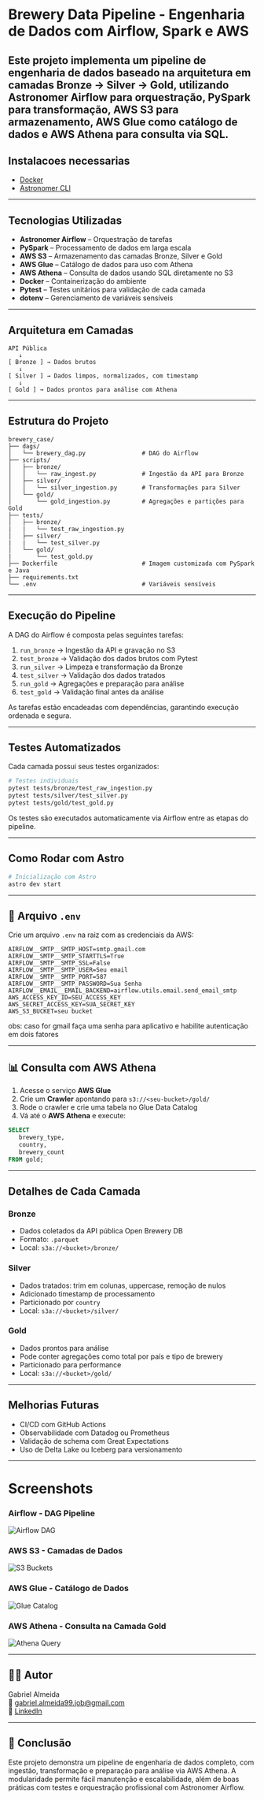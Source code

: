 # Brewery Data Pipeline - Engenharia de Dados com Airflow, Spark e AWS

Este projeto implementa um pipeline de engenharia de dados baseado na arquitetura em camadas **Bronze → Silver → Gold**, utilizando **Astronomer Airflow** para orquestração, **PySpark** para transformação, **AWS S3** para armazenamento, **AWS Glue** como catálogo de dados e **AWS Athena** para consulta via SQL.
---
## Instalacoes necessarias
- [Docker](https://www.docker.com/get-started/)
- [Astronomer CLI](https://docs.astronomer.io/astro/cli/install-cli)

---
## Tecnologias Utilizadas

- **Astronomer Airflow** – Orquestração de tarefas
- **PySpark** – Processamento de dados em larga escala
- **AWS S3** – Armazenamento das camadas Bronze, Silver e Gold
- **AWS Glue** – Catálogo de dados para uso com Athena
- **AWS Athena** – Consulta de dados usando SQL diretamente no S3
- **Docker** – Containerização do ambiente
- **Pytest** – Testes unitários para validação de cada camada
- **dotenv** – Gerenciamento de variáveis sensíveis

---

## Arquitetura em Camadas

```text
API Pública
   ↓
[ Bronze ] → Dados brutos
   ↓
[ Silver ] → Dados limpos, normalizados, com timestamp
   ↓
[ Gold ] → Dados prontos para análise com Athena
```

---

## Estrutura do Projeto

```
brewery_case/
├── dags/
│   └── brewery_dag.py                # DAG do Airflow
├── scripts/
│   ├── bronze/
│   │   └── raw_ingest.py             # Ingestão da API para Bronze
│   ├── silver/
│   │   └── silver_ingestion.py       # Transformações para Silver
│   └── gold/
│       └── gold_ingestion.py         # Agregações e partições para Gold
├── tests/
│   ├── bronze/
|   |   └── test_raw_ingestion.py
│   ├── silver/
|   |   └── test_silver.py
│   └── gold/
|       └── test_gold.py
├── Dockerfile                        # Imagem customizada com PySpark e Java
├── requirements.txt
└── .env                              # Variáveis sensíveis
```

---

## Execução do Pipeline

A DAG do Airflow é composta pelas seguintes tarefas:

1. `run_bronze` → Ingestão da API e gravação no S3
2. `test_bronze` → Validação dos dados brutos com Pytest
3. `run_silver` → Limpeza e transformação da Bronze
4. `test_silver` → Validação dos dados tratados
5. `run_gold` → Agregações e preparação para análise
6. `test_gold` → Validação final antes da análise

As tarefas estão encadeadas com dependências, garantindo execução ordenada e segura.

---

##  Testes Automatizados

Cada camada possui seus testes organizados:

```bash
# Testes individuais
pytest tests/bronze/test_raw_ingestion.py
pytest tests/silver/test_silver.py
pytest tests/gold/test_gold.py
```

Os testes são executados automaticamente via Airflow entre as etapas do pipeline.

---

##  Como Rodar com Astro

```bash
# Inicialização com Astro
astro dev start
```

---

## 🔐 Arquivo `.env`

Crie um arquivo `.env` na raiz com as credenciais da AWS:

```env
AIRFLOW__SMTP__SMTP_HOST=smtp.gmail.com
AIRFLOW__SMTP__SMTP_STARTTLS=True
AIRFLOW__SMTP__SMTP_SSL=False
AIRFLOW__SMTP__SMTP_USER=Seu email
AIRFLOW__SMTP__SMTP_PORT=587
AIRFLOW__SMTP__SMTP_PASSWORD=Sua Senha 
AIRFLOW__EMAIL__EMAIL_BACKEND=airflow.utils.email.send_email_smtp
AWS_ACCESS_KEY_ID=SEU_ACCESS_KEY
AWS_SECRET_ACCESS_KEY=SUA_SECRET_KEY
AWS_S3_BUCKET=seu bucket
```
obs: caso for gmail faça uma senha para aplicativo e habilite autenticação em dois fatores

---

## 📊 Consulta com AWS Athena

1. Acesse o serviço **AWS Glue**
2. Crie um **Crawler** apontando para `s3://<seu-bucket>/gold/`
3. Rode o crawler e crie uma tabela no Glue Data Catalog
4. Vá até o **AWS Athena** e execute:

```sql
SELECT
   brewery_type, 
   country, 
   brewery_count 
FROM gold;
```

---

## Detalhes de Cada Camada

###  Bronze
- Dados coletados da API pública Open Brewery DB
- Formato: `.parquet`
- Local: `s3a://<bucket>/bronze/`

###  Silver
- Dados tratados: trim em colunas, uppercase, remoção de nulos
- Adicionado timestamp de processamento
- Particionado por `country`
- Local: `s3a://<bucket>/silver/`

### Gold
- Dados prontos para análise
- Pode conter agregações como total por país e tipo de brewery
- Particionado para performance
- Local: `s3a://<bucket>/gold/`

---

## Melhorias Futuras

- CI/CD com GitHub Actions
- Observabilidade com Datadog ou Prometheus
- Validação de schema com Great Expectations
- Uso de Delta Lake ou Iceberg para versionamento

---
# Screenshots

### Airflow - DAG Pipeline
![Airflow DAG](images/airflow_dag.png)

### AWS S3 - Camadas de Dados
![S3 Buckets](images/s3_buckets.png)

### AWS Glue - Catálogo de Dados
![Glue Catalog](images/glue_catalog.png)

### AWS Athena - Consulta na Camada Gold
![Athena Query](images/athena_query.png)

---
## 👨‍💻 Autor

Gabriel Almeida  
📧 gabriel.almeida99.job@gmail.com  
🔗 [LinkedIn](https://www.linkedin.com/in/gabriel-almeida-129343190/)

---

## 🏁 Conclusão

Este projeto demonstra um pipeline de engenharia de dados completo, com ingestão, transformação e preparação para análise via AWS Athena. A modularidade permite fácil manutenção e escalabilidade, além de boas práticas com testes e orquestração profissional com Astronomer Airflow.